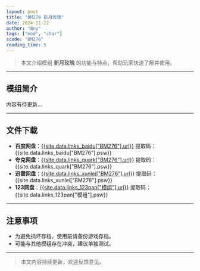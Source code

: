 ```yaml
---
layout: post
title: "BM276 新月玫瑰"
date: 2024-11-22
author: "Bny"
tags: ["mod", "char"]
scode: "BM276"
reading_time: 5
---
```


> 本文介绍模组 **新月玫瑰** 的功能与特点，帮助玩家快速了解并使用。

---

## 模组简介

内容有待更新...

---

## 文件下载
- **百度网盘**：[{{site.data.links_baidu["BM276"].url}}]({{site.data.links_baidu["BM276"].url}}) 提取码：{{site.data.links_baidu["BM276"].psw}}
- **夸克网盘**：[{{site.data.links_quark["BM276"].url}}]({{site.data.links_quark["BM276"].url}}) 提取码：{{site.data.links_quark["BM276"].psw}}
- **迅雷网盘**：[{{site.data.links_xunlei["BM276"].url}}]({{site.data.links_xunlei["BM276"].url}}) 提取码：{{site.data.links_xunlei["BM276"].psw}}
- **123网盘**：[{{site.data.links_123pan["模组"].url}}]({{site.data.links_123pan["模组"].url}}) 提取码：{{site.data.links_123pan["模组"].psw}}

---

## 注意事项
- 为避免损坏存档，使用前请备份游戏存档。
- 可能与其他模组存在冲突，建议单独测试。

---

> 本文内容持续更新，欢迎反馈意见。
